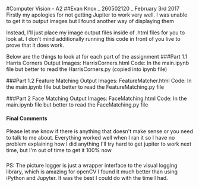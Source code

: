 #Computer Vision - A2
##Evan Knox _ 260502120 _ February 3rd 2017
Firstly my apologies for not getting Jupiter to work very well. I was unable to get it to output images but I found another way of displaying them

Instead, I'll just place my image output files inside of .html files for you to look at.
I don't mind additionally running this code in front of you live to prove that it does work.

Below are the things to look at for each part of the assignment
###Part 1.1 Harris Corners
Output Images: HarrisCorners.html
Code: In the main.ipynb file but better to read the HarrisCorners.py (copied into ipynb file)

###Part 1.2 Feature Matching
Output Images: FeatureMatcher.html
Code: In the main.ipynb file but better to read the FeatureMatching.py file

###Part 2 Face Matching
Output Images: FaceMatching.html
Code: In the main.ipynb file but better to read the FaceMatching.py file

#### Final Comments
Please let me know if there is anything that doesn't make sense or you need to talk to me about.
Everything worked well when I ran it so I have no problem explaining how I did anything
I'll try hard to get jupiter to work next time, but I'm out of time to get it 100% now

#####
PS: The picture logger is just a wrapper interface to the visual logging library, which is amazing for openCV
I found it much better than using iPython and Jupyter. It was the best I could do with the time I had.

